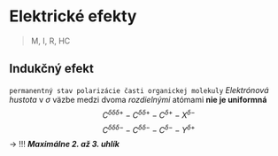 # Elektrické efekty
> M, I, R, HC

## Indukčný efekt
`permanentný stav polarizácie časti organickej molekuly`
*Elektrónová hustota* v $\sigma$ väzbe medzi dvoma *rozdielnými* atómami **nie je uniformná**
$$ C^{\delta\delta\delta+}-C^{\delta\delta+}-C^{\delta+}-X^{\delta-}$$
$$ C^{\delta\delta\delta-}-C^{\delta\delta-}-C^{\delta-}-Y^{\delta+}$$
-> !!! ***Maximálne 2. až 3. uhlík***